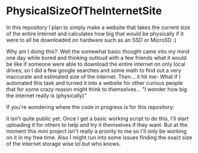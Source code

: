 # PhysicalSizeOfTheInternetSite

In this repository I plan to simply make a website that takes the current size of the entire internet and calculates how big that would be physically if it were to all be downloaded on hardware such as an SSD or MicroSD :)


Why am I doing this?: 
 Well the somewhat basic thought came into my mind one day while bored and thinking outloud with a few friends what it would be like if someone were able to download the entire internet on only local drives, so I did a few google searches and some math to find out a very inaccurate and estimated size of the internet. Then... it hit me- What if I automated this task and turned it into a website for other curious people that for some crazy reason might think to themselves... "I wonder how big the internet really is (physically)" 


If you're wondering where the code in progress is for this repository:

 it isn't quite public yet. Once I get a basic working script to do this, I'll start uploading it for others to help and try it themselves if they want. But at the moment this mini project isn't really a priority to me so I'll only be working on it in my free time. Also I might run into some issues finding the exact size of the internet storage wise lol but who knows.